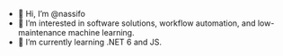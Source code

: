 - 👋 Hi, I’m @nassifo
- 👀 I’m interested in software solutions, workflow automation, and low-maintenance machine learning.
- 🌱 I’m currently learning .NET 6 and JS.

<!---
nassifo/nassifo is a ✨ special ✨ repository because its `README.md` (this file) appears on your GitHub profile.
You can click the Preview link to take a look at your changes.
--->
